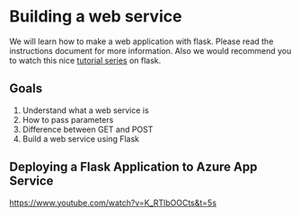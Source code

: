 # Building a web service 

We will learn how to make a web application with flask. Please 
read the instructions document for more information. 
Also we would recommend you to watch this nice <a href="https://youtu.be/mqhxxeeTbu0">tutorial series</a> on flask.

## Goals

1. Understand what a web service is
2. How to pass parameters
3. Difference between GET and POST
4. Build a web service using Flask

## Deploying a Flask Application to Azure App Service

https://www.youtube.com/watch?v=K_RTlbOOCts&t=5s
